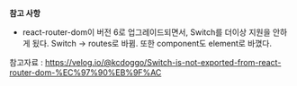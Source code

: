 <b>참고 사항</b>

- react-router-dom이 버전 6로 업그레이드되면서, Switch를 더이상 지원을 안하게 됬다. Switch -> routes로 바뀜. 또한 component도 element로 바꼈다.

참고자료 : https://velog.io/@kcdoggo/Switch-is-not-exported-from-react-router-dom-%EC%97%90%EB%9F%AC
